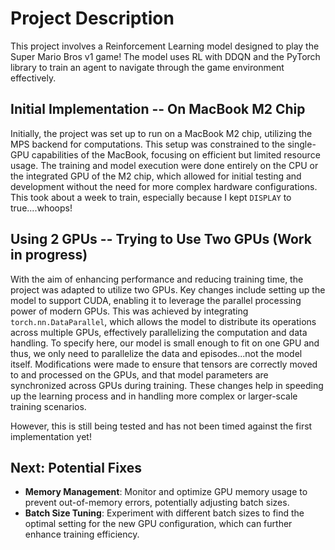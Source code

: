 # Project Description

This project involves a Reinforcement Learning model designed to play the Super Mario Bros v1 game! The model uses RL with DDQN and the PyTorch library to train an agent to navigate through the game environment effectively. 

## Initial Implementation -- On MacBook M2 Chip

Initially, the project was set up to run on a MacBook M2 chip, utilizing the MPS backend for computations. This setup was constrained to the single-GPU capabilities of the MacBook, focusing on efficient but limited resource usage. The training and model execution were done entirely on the CPU or the integrated GPU of the M2 chip, which allowed for initial testing and development without the need for more complex hardware configurations. This took about a week to train, especially because I kept `DISPLAY` to true....whoops!

## Using 2 GPUs -- Trying to Use Two GPUs (Work in progress)

With the aim of enhancing performance and reducing training time, the project was adapted to utilize two GPUs. Key changes include setting up the model to support CUDA, enabling it to leverage the parallel processing power of modern GPUs. This was achieved by integrating `torch.nn.DataParallel`, which allows the model to distribute its operations across multiple GPUs, effectively parallelizing the computation and data handling. To specify here, our model is small enough to fit on one GPU and thus, we only need to parallelize the data and episodes...not the model itself. Modifications were made to ensure that tensors are correctly moved to and processed on the GPUs, and that model parameters are synchronized across GPUs during training. These changes help in speeding up the learning process and in handling more complex or larger-scale training scenarios. 

However, this is still being tested and has not been timed against the first implementation yet!

## Next: Potential Fixes

- **Memory Management**: Monitor and optimize GPU memory usage to prevent out-of-memory errors, potentially adjusting batch sizes.
- **Batch Size Tuning**: Experiment with different batch sizes to find the optimal setting for the new GPU configuration, which can further enhance training efficiency.

